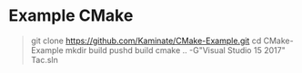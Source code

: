 # Example CMake

> git clone https://github.com/Kaminate/CMake-Example.git
> cd CMake-Example
> mkdir build
> pushd build
> cmake .. -G"Visual Studio 15 2017"
> Tac.sln

